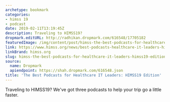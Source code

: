 ```yaml
---
archetype: bookmark
categories:
- himss 19
- podcast
date: 2019-02-11T13:19:45Z
description: Traveling to HIMSS19?
dropmark.editURL: http://radhikan.dropmark.com/616548/17705182
featuredImage: /img/content/post/himss-the-best-podcasts-for-healthcare-it-leaders-himss19-edition.png
link: https://www.himss.org/news/best-podcasts-healthcare-it-leaders-himss19-edition
linkBrand: himss.org
slug: himss-the-best-podcasts-for-healthcare-it-leaders-himss19-edition
source:
  name: Dropmark
  apiendpoint: https://shah.dropmark.com/616548.json
title: 'The Best Podcasts for Healthcare IT Leaders: HIMSS19 Edition'
---
```

Traveling to HIMSS19? We've got three podcasts to help your trip go a little faster.

